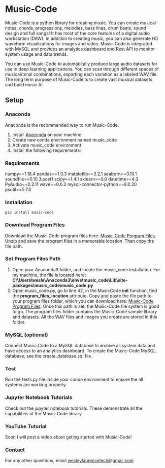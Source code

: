 # Music-Code

Music-Code is a python library for creating music. You can create musical notes, chords, progressions, melodies, bass lines, drum beats, sound design and full songs! It has most of the core features of a digital audio workstation (DAW). In addition to creating music, you can also generate HD waveform visualizations for images and video. Music-Code is integrated with MySQL and provides an analytics dashboard and Rest API to monitor system usage and data trends.

You can use Music-Code to automatically produce large audio datasets for use in deep learning applications. You can scan through different spaces of musical/tonal combinations, exporting each variation as a labeled WAV file. The long term purpose of Music-Code is to create vast musical datasets and build music AI.

## Setup

### Anaconda
Anaconda is the recommended way to run Music-Code. 
1. Install [Anaconda](https://www.anaconda.com/products/individual) on your machine
2. Create new conda environment named music_code
3. Activate music_code environment
4. Install the following requirements:

### Requirements
numpy==1.18.4 
pandas==1.0.3 
matplotlib==3.2.1 
seaborn==0.10.1 
soundfile==0.10.3.post1 
scipy==1.4.1 
sklearn==0.0 
datetime==4.3 
PyAudio==0.2.11 
wave==0.0.2 
mysql-connector-python==8.0.20 
psutil==5.7.0 

### Installation
`pip install music-code`

### Download Program Files
Download the Music-Code program files here: [Music-Code Program Files](https://drive.google.com/file/d/1C1st6FFar_-QhCX9AW04DyAHwOtLP5nT/view?usp=sharing). Unzip and save the program files in a memorable location. Then copy the file path.

### Set Program Files Path
1. Open your Anaconda3 folder, and locate the music_code installation. For my machine, the file is located here: <b>C:\Users\wesle\Anaconda3\envs\music_code\Lib\site-packages\music_code\music_code.py</b>
2. Open music_code.py, go to line 42, in the MusicCode __init__ function, find the <b>program_files_location</b> attribute. Copy and paste the file path to your program files folder, which you can download here: [Music-Code Program Files](https://drive.google.com/file/d/1C1st6FFar_-QhCX9AW04DyAHwOtLP5nT/view?usp=sharing). Once this path is set, the Music-Code file system is good to go. The program files folder contains the Music-Code sample library and datasets. All the WAV files and images you create are stored in this folder.

### MySQL (optional)
Connect Music-Code to a MySQL database to archive all system data and have access to an analytics dashboard. To create the Music-Code MySQL database, see the create_database.sql file.

### Test
Run the tests.py file inside your conda environment to ensure the all systems are working properly.

### Jupyter Notebook Tutorials
Check out the jupyter notebook tutorials. These demonstrate all the capabilities of the Music-Code library.

### YouTube Tutorial
Soon I will post a video about geting started with Music-Code!

### Contact
For any other questions, email wesleylaurencetech@gmail.com
